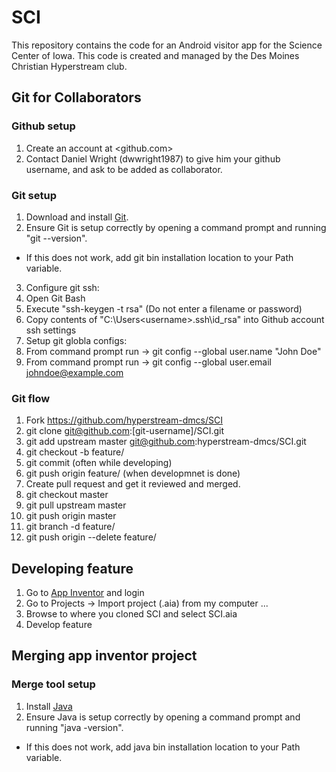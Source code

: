 # SCI
This repository contains the code for an Android visitor app for the Science Center of Iowa.  This code is created and managed by the Des Moines Christian Hyperstream club.

## Git for Collaborators
### Github setup
1. Create an account at <github.com>
2. Contact Daniel Wright (dwwright1987) to give him your github username, and ask to be added as collaborator.

### Git setup
1. Download and install [Git](https://git-scm.com/).
2. Ensure Git is setup correctly by opening a command prompt and running "git --version".
  * If this does not work, add git bin installation location to your Path variable.
3. Configure git ssh:
  1. Open Git Bash
  2. Execute "ssh-keygen -t rsa" (Do not enter a filename or password)
  3. Copy contents of "C:\Users\<username>\.ssh\id_rsa" into Github account ssh settings
4. Setup git globla configs:
  1. From command prompt run -> git config --global user.name "John Doe"
  2. From command prompt run -> git config --global user.email johndoe@example.com
  
### Git flow
1. Fork <https://github.com/hyperstream-dmcs/SCI>
2. git clone git@github.com:[git-username]/SCI.git
3. git add upstream master git@github.com:hyperstream-dmcs/SCI.git
4. git checkout -b feature/<storie-name>
5. git commit (often while developing)
6. git push origin feature/<storie-name> (when developmnet is done)
7. Create pull request and get it reviewed and merged.
8. git checkout master
9. git pull upstream master
10. git push origin master
11. git branch -d feature/<storie-name>
12. git push origin --delete feature/<storie-name>

## Developing feature
1. Go to [App Inventor](http://ai2.appinventor.mit.edu) and login
2. Go to Projects -> Import project (.aia) from my computer ...
3. Browse to where you cloned SCI and select SCI.aia
4. Develop feature

## Merging app inventor project
### Merge tool setup
1. Install [Java](http://www.oracle.com/technetwork/java/javase/downloads/index.html)
2. Ensure Java is setup correctly by opening a command prompt and running "java -version".
  * If this does not work, add java bin installation location to your Path variable.
